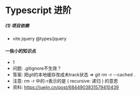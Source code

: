 # Typescript 进阶


##### (1) 项目依赖
- vite jquery @types/jquery



#### 一些小的知识点
- 1
- 问题: .gitignore不生效？
- 答案: 把git的本地缓存改成未track状态 => git rm -r --cached .
- 注意: rm -r 中的-r表示的是 ( recursive: 递归 ) 的意思
- 资料: https://juejin.cn/post/6844903831579410439

